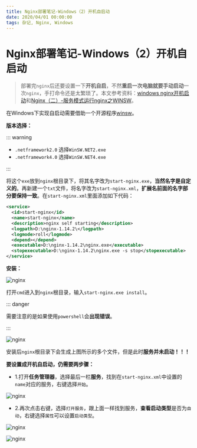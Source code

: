 ```yaml
---
title: Nginx部署笔记-Windows（2）开机自启动
date: 2020/04/01 00:00:00
tags: 杂记, Nginx, Windows
---
```


# Nginx部署笔记-Windows（2）开机自启动
<ClientOnly>
  <display-bar :displayData="$frontmatter"></display-bar>
</ClientOnly>

> 部署完`nginx`后还要设置一下**开机自启**，不然**重启一次电脑就要手动启动**一次`nginx`，手打命令还是太繁琐了。本文参考资料：[windows nginx开机启动](https://blog.csdn.net/hqbootstrap1/article/details/87299312)和[Nginx（二）-服务模式运行nginx之WINSW](https://www.cnblogs.com/merray/p/8460992.html)。

在Windows下实现自启动需要借助一个开源程序[winsw](https://github.com/winsw/winsw/releases)。

**版本选择：**

::: warning

* `.netframework2.0` 选择`WinSW.NET2.exe`
* `.netframework4.0` 选择`WinSW.NET4.exe`

:::

将这个`exe`放到`nginx`根目录下，将其名字改为`start-nginx.exe`，**当然名字是自定义的**。再新建一个`txt`文件，将名字改为`start-nginx.xml`，**扩展名前面的名字部分要保持一致**。在`start-nginx.xml`里面添加如下代码：

```xml
<service>
  <id>start-nginx</id>
  <name>start-nginx</name>
  <description>nginx self starting</description>
  <logpath>D:\nginx-1.14.2\</logpath>
  <logmode>roll</logmode>
  <depend></depend>
  <executable>D:\nginx-1.14.2\nginx.exe</executable>
  <stopexecutable>D:\nginx-1.14.2\nginx.exe -s stop</stopexecutable>
</service>
```

**安装：**

![nginx](/images/other/nginx-start-01.png)

打开`cmd`进入到`nginx`根目录，输入`start-nginx.exe install`。

::: danger

需要注意的是如果使用`powershell`会**出现错误**。

:::

![nginx](/images/other/nginx-start-03.jpg)

安装后`nginx`根目录下会生成上图所示的多个文件，但是此时**服务并未启动！！！**

**要设置成开机自启动，仍需要两步骤：**

* 1.打开**任务管理器**，选择最后一栏**服务**，找到在`start-nginx.xml`中设置的`name`对应的服务，右键选择`开始`。

![nginx](/images/other/nginx-start-02.png)

* 2.再次点击右键，选择`打开服务`，跟上面一样找到服务，**查看启动类型**是否为`自动`，右键选择`属性`可以设置`启动类型`。

![nginx](/images/other/nginx-start-04.png)

![nginx](/images/other/nginx-start-05.png)